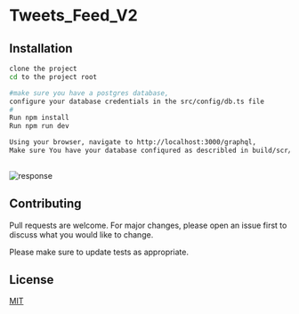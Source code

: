 # Tweets_Feed_V2

## Installation



```bash
clone the project
cd to the project root

#make sure you have a postgres database,
configure your database credentials in the src/config/db.ts file
#
Run npm install
Run npm run dev

Using your browser, navigate to http://localhost:3000/graphql,
Make sure You have your database confiqured as describled in build/scr/utils/seedUtils.js.
    
```
![response](https://user-images.githubusercontent.com/50213124/88430621-6b608c00-ce01-11ea-85ba-31b75062e90d.png)

## Contributing
Pull requests are welcome. For major changes, please open an issue first to discuss what you would like to change.

Please make sure to update tests as appropriate.

## License
[MIT](https://choosealicense.com/licenses/mit/)
